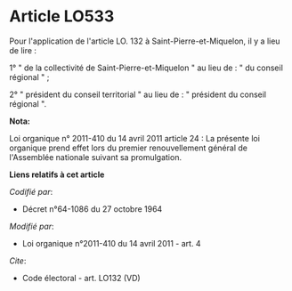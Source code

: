 # Article LO533

Pour l'application de l'article LO. 132 à Saint-Pierre-et-Miquelon, il y a lieu de lire : 

1° " de la collectivité de Saint-Pierre-et-Miquelon " au lieu de : " du conseil régional " ; 

2° " président du conseil territorial " au lieu de : " président du conseil régional ".

**Nota:**

Loi organique n° 2011-410 du 14 avril 2011 article 24 : La présente loi organique prend effet lors du premier renouvellement
général de l'Assemblée nationale suivant sa promulgation.

**Liens relatifs à cet article**

_Codifié par_:

  - Décret n°64-1086 du 27 octobre 1964

_Modifié par_:

  - Loi organique n°2011-410 du 14 avril 2011 - art. 4

_Cite_:

  - Code électoral - art. LO132 (VD)
